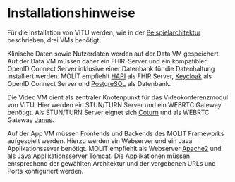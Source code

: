 # Installationshinweise

<print-header />

Für die Installation von VITU werden, wie in der [Beispielarchitektur](architecture) beschrieben, drei VMs benötigt. 

Klinische Daten sowie Nutzerdaten werden auf der Data VM gespeichert. Auf der Data VM müssen daher ein FHIR-Server und ein kompatibler OpenID Connect Server inklusive einer Datenbank für die Datenhaltung installiert werden. MOLIT empfiehlt [HAPI](https://hapifhir.io/) als FHIR Server, [Keycloak](https://www.keycloak.org/) als OpenID Connect Server und [PostgreSQL](https://www.postgresql.org/) als Datenbank.

Die Video VM dient als zentraler Knotenpunkt für das Videokonferenzmodul von VITU. Hier werden ein STUN/TURN Server und ein WEBRTC Gateway benötigt. Als STUN/TURN Server eignet sich [Coturn](https://github.com/coturn/coturn) und als WEBRTC Gateway [Janus](https://janus.conf.meetecho.com/).

Auf der App VM müssen Frontends und Backends des MOLIT Frameworks aufgespielt werden. Hierzu werden ein Webserver und ein Java Applikationssever benötigt. MOLIT empfiehlt als Webserver [Apache2](https://httpd.apache.org/) und als Java Applikationsserver [Tomcat](http://tomcat.apache.org/). Die Applikationen müssen entsprechend der gewählten Architektur und der vergebenen URLs und Ports konfiguriert werden.

<pdf-download />